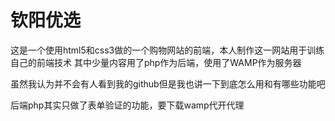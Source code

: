 # 钦阳优选
这是一个使用html5和css3做的一个购物网站的前端，本人制作这一网站用于训练自己的前端技术
其中少量内容用了php作为后端，使用了WAMP作为服务器

虽然我认为并不会有人看到我的github但是我也讲一下到底怎么用和有哪些功能吧

后端php其实只做了表单验证的功能，要下载wamp代开代理

